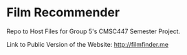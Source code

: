 # Film Recommender 
Repo to Host Files for Group 5's CMSC447 Semester Project.

Link to Public Version of the Website: http://filmfinder.me

